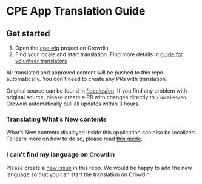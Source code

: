 # CPE App Translation Guide

## Get started

1. Open the [cpe-vip](https://crowdin.com/project/cpe-vip) project on Crowdin
2. Find your locale and start translation. Find more details in [guide for volunteer translators](https://support.crowdin.com/for-volunteer-translators/)

All translated and approved content will be pushed to this repo automatically. You don't need to create any PRs with translation.

Original source can be found in [/locales/en](https://github.com/sws2apps/sws-vip/tree/main/src/locales/en). If you find any problem with original source, please create a PR with changes directly to `/locales/en`. Crowdin automatically pull all updates within 3 hours.

### Translating What’s New contents

What’s New contents displayed inside this application can also be localized. To learn more on how to do so, please read [this guide](https://github.com/sws2apps/.github/blob/main/docs/WHATSNEW.md).

### I can't find my language on Crowdin

Please create a [new issue](https://github.com/sws2apps/sws-vip/issues/new?template=new_language_request.yml) in this repo. We would be happy to add the new language so that you can start the translation on Crowdin.

